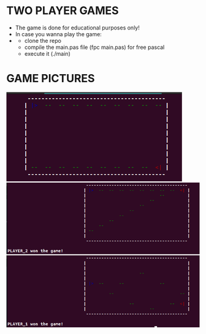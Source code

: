 # TWO PLAYER GAMES
+ The game is done for educational purposes only!
+ In case you wanna play the game:
+ + clone the repo
  + compile the main.pas file (fpc main.pas) for free pascal
  + execute it (./main)

# GAME PICTURES

![alt text](./pictures/image.png)
![alt text](./pictures/image2.png)
![alt text](./pictures/image3.png)
